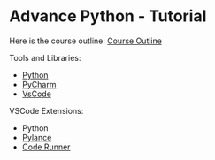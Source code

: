 # Advance Python - Tutorial

Here is the course outline:
[Course Outline](./course_outline/README.md)

Tools and Libraries:

- [Python](https://www.python.org/)
- [PyCharm](https://www.jetbrains.com/pycharm/)
- [VsCode](https://code.visualstudio.com/)

VSCode Extensions:

- Python
- [Pylance](https://marketplace.visualstudio.com/items?itemName=ms-python.vscode-pylance)
- [Code Runner](https://marketplace.visualstudio.com/items?itemName=formulahendry.code-runner)
